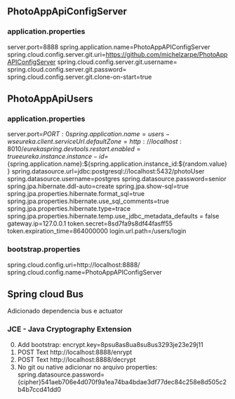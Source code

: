 ## PhotoAppApiConfigServer
### application.properties
server.port=8888
spring.application.name=PhotoAppAPIConfigServer
spring.cloud.config.server.git.uri=https://github.com/michelzarpe/PhotoAppAPIConfigServer
spring.cloud.config.server.git.username=
spring.cloud.config.server.git.password=
spring.cloud.config.server.git.clone-on-start=true

## PhotoAppApiUsers
### application.properties
server.port=${PORT:0}
spring.application.name=users-ws
eureka.client.serviceUrl.defaultZone = http://localhost:8010/eureka
spring.devtools.restart.enabled=true
eureka.instance.instance-id=${spring.application.name}:${spring.application.instance_id:${random.value}}
spring.datasource.url=jdbc:postgresql://localhost:5432/photoUser
spring.datasource.username=postgres
spring.datasource.password=senior
spring.jpa.hibernate.ddl-auto=create
spring.jpa.show-sql=true
spring.jpa.properties.hibernate.format_sql=true
spring.jpa.properties.hibernate.use_sql_comments=true
spring.jpa.properties.hibernate.type=trace
spring.jpa.properties.hibernate.temp.use_jdbc_metadata_defaults = false
gateway.ip=127.0.0.1
token.secret=8sd7fa9s8df44fasff55
token.expiration_time=864000000
login.url.path=/users/login

### bootstrap.properties
spring.cloud.config.uri=http://localhost:8888/
spring.cloud.config.name=PhotoAppAPIConfigServer

## Spring cloud Bus
Adicionado dependencia bus e actuator

### JCE - Java Cryptography Extension
0. Add bootstrap: encrypt.key=8psu8as8ua8su8us3293je23e29j11
1. POST Text http://localhost:8888/enrypt
2. POST Text http://localhost:8888/decrypt
3. No git ou native adicionar no arquivo properties: spring.datasource.password={cipher}541aeb706e4d070f9a1ea74ba4bdae3df77dec84c258e8d505c2b4b7ccd41dd0

